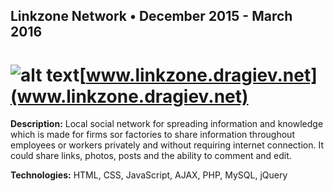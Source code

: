 ##  Linkzone Network    • December 2015 - March 2016

# ![alt text](http://fs5.directupload.net/images/170808/oxzpazoy.png "Logo Title Text 1")[www.linkzone.dragiev.net](www.linkzone.dragiev.net) 

 **Description:**  Local social network for spreading information and knowledge which is made for firms sor factories to share information throughout employees or workers privately and without requiring internet connection. It could share links, photos, posts and the ability to comment and edit. 

 **Technologies:**  HTML, CSS, JavaScript, AJAX, PHP, MySQL, jQuery 
